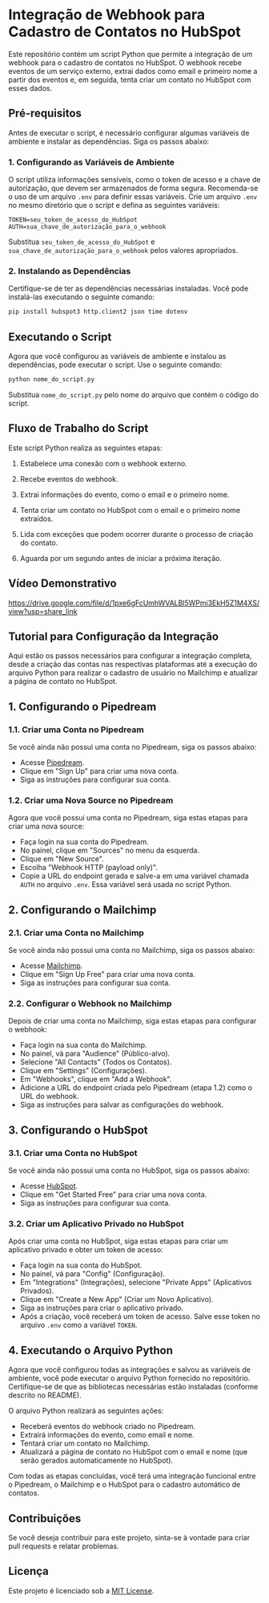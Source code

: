 # Integração de Webhook para Cadastro de Contatos no HubSpot

Este repositório contém um script Python que permite a integração de um webhook para o cadastro de contatos no HubSpot. O webhook recebe eventos de um serviço externo, extrai dados como email e primeiro nome a partir dos eventos e, em seguida, tenta criar um contato no HubSpot com esses dados.

## Pré-requisitos

Antes de executar o script, é necessário configurar algumas variáveis de ambiente e instalar as dependências. Siga os passos abaixo:

### 1. Configurando as Variáveis de Ambiente

O script utiliza informações sensíveis, como o token de acesso e a chave de autorização, que devem ser armazenados de forma segura. Recomenda-se o uso de um arquivo `.env` para definir essas variáveis. Crie um arquivo `.env` no mesmo diretório que o script e defina as seguintes variáveis:

```
TOKEN=seu_token_de_acesso_do_HubSpot
AUTH=sua_chave_de_autorização_para_o_webhook
```

Substitua `seu_token_de_acesso_do_HubSpot` e `sua_chave_de_autorização_para_o_webhook` pelos valores apropriados.

### 2. Instalando as Dependências

Certifique-se de ter as dependências necessárias instaladas. Você pode instalá-las executando o seguinte comando:

```bash
pip install hubspot3 http.client2 json time dotenv
```

## Executando o Script

Agora que você configurou as variáveis de ambiente e instalou as dependências, pode executar o script. Use o seguinte comando:

```bash
python nome_do_script.py
```

Substitua `nome_do_script.py` pelo nome do arquivo que contém o código do script.

## Fluxo de Trabalho do Script

Este script Python realiza as seguintes etapas:

1. Estabelece uma conexão com o webhook externo.

2. Recebe eventos do webhook.

3. Extrai informações do evento, como o email e o primeiro nome.

4. Tenta criar um contato no HubSpot com o email e o primeiro nome extraídos.

5. Lida com exceções que podem ocorrer durante o processo de criação do contato.

6. Aguarda por um segundo antes de iniciar a próxima iteração.

## Vídeo Demonstrativo

https://drive.google.com/file/d/1pxe6gFcUmhWVALBl5WPmi3EkH5Z1M4XS/view?usp=share_link

## Tutorial para Configuração da Integração

Aqui estão os passos necessários para configurar a integração completa, desde a criação das contas nas respectivas plataformas até a execução do arquivo Python para realizar o cadastro de usuário no Mailchimp e atualizar a página de contato no HubSpot.

## 1. Configurando o Pipedream

### 1.1. Criar uma Conta no Pipedream

Se você ainda não possui uma conta no Pipedream, siga os passos abaixo:

- Acesse [Pipedream](https://pipedream.com).
- Clique em "Sign Up" para criar uma nova conta.
- Siga as instruções para configurar sua conta.

### 1.2. Criar uma Nova Source no Pipedream

Agora que você possui uma conta no Pipedream, siga estas etapas para criar uma nova source:

- Faça login na sua conta do Pipedream.
- No painel, clique em "Sources" no menu da esquerda.
- Clique em "New Source".
- Escolha "Webhook HTTP (payload only)".
- Copie a URL do endpoint gerada e salve-a em uma variável chamada `AUTH` no arquivo `.env`. Essa variável será usada no script Python.

## 2. Configurando o Mailchimp

### 2.1. Criar uma Conta no Mailchimp

Se você ainda não possui uma conta no Mailchimp, siga os passos abaixo:

- Acesse [Mailchimp](https://mailchimp.com).
- Clique em "Sign Up Free" para criar uma nova conta.
- Siga as instruções para configurar sua conta.

### 2.2. Configurar o Webhook no Mailchimp

Depois de criar uma conta no Mailchimp, siga estas etapas para configurar o webhook:

- Faça login na sua conta do Mailchimp.
- No painel, vá para "Audience" (Público-alvo).
- Selecione "All Contacts" (Todos os Contatos).
- Clique em "Settings" (Configurações).
- Em "Webhooks", clique em "Add a Webhook".
- Adicione a URL do endpoint criada pelo Pipedream (etapa 1.2) como o URL do webhook.
- Siga as instruções para salvar as configurações do webhook.

## 3. Configurando o HubSpot

### 3.1. Criar uma Conta no HubSpot

Se você ainda não possui uma conta no HubSpot, siga os passos abaixo:

- Acesse [HubSpot](https://www.hubspot.com).
- Clique em "Get Started Free" para criar uma nova conta.
- Siga as instruções para configurar sua conta.

### 3.2. Criar um Aplicativo Privado no HubSpot

Após criar uma conta no HubSpot, siga estas etapas para criar um aplicativo privado e obter um token de acesso:

- Faça login na sua conta do HubSpot.
- No painel, vá para "Config" (Configuração).
- Em "Integrations" (Integrações), selecione "Private Apps" (Aplicativos Privados).
- Clique em "Create a New App" (Criar um Novo Aplicativo).
- Siga as instruções para criar o aplicativo privado.
- Após a criação, você receberá um token de acesso. Salve esse token no arquivo `.env` como a variável `TOKEN`.

## 4. Executando o Arquivo Python

Agora que você configurou todas as integrações e salvou as variáveis de ambiente, você pode executar o arquivo Python fornecido no repositório. Certifique-se de que as bibliotecas necessárias estão instaladas (conforme descrito no README).

O arquivo Python realizará as seguintes ações:

- Receberá eventos do webhook criado no Pipedream.
- Extrairá informações do evento, como email e nome.
- Tentará criar um contato no Mailchimp.
- Atualizará a página de contato no HubSpot com o email e nome (que serão gerados automaticamente no HubSpot).

Com todas as etapas concluídas, você terá uma integração funcional entre o Pipedream, o Mailchimp e o HubSpot para o cadastro automático de contatos. 

## Contribuições

Se você deseja contribuir para este projeto, sinta-se à vontade para criar pull requests e relatar problemas.

## Licença

Este projeto é licenciado sob a [MIT License](LICENSE).
